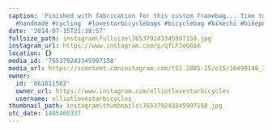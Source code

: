 ```yaml
---
caption: 'Finished with fabrication for this custom framebag... Time to begin construction!
  #handmade #cycling  #lovestarbicyclebags #bicyclebag #bikechi #bikepacking #bikecamping'
date: '2014-07-15T21:38:57'
fullsize_path: instagram\fullsize\765379243345997158.jpg
instagram_url: https://www.instagram.com/p/qfLF3eGG1m
location: {}
media_id: '765379243345997158'
media_url: https://scontent.cdninstagram.com/t51.2885-15/e15/10499148_300539566773767_1559046702_n.jpg?ig_cache_key=NzY1Mzc5MjQzMzQ1OTk3MTU4.2
owner:
  id: '661611562'
  owner_url: https://www.instagram.com/elliotlovestarbicycles
  username: elliotlovestarbicycles
thumbnail_path: instagram\thumbnails\765379243345997158.jpg
utc_date: 1405460337
---
```

